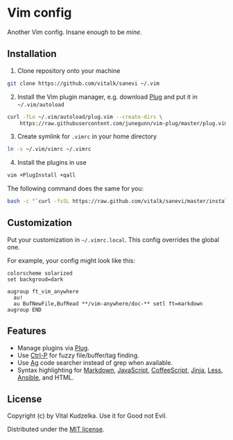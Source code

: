 # Vim config

Another Vim config. Insane enough to be *mine*.

## Installation

1. Clone repository onto your machine

  ```sh
  git clone https://github.com/vitalk/sanevi ~/.vim
  ```

2. Install the Vim plugin manager, e.g. download [Plug](https://github.com/junegunn/vim-plug) and put it in `~/.vim/autoload`

  ```sh
  curl -fLo ~/.vim/autoload/plug.vim --create-dirs \
      https://raw.githubusercontent.com/junegunn/vim-plug/master/plug.vim
  ```

3. Create symlink for `.vimrc` in your home directory

  ```sh
  ln -s ~/.vim/vimrc ~/.vimrc
  ```

4. Install the plugins in use

  ```sh
  vim +PlugInstall +qall
  ```

The following command does the same for you:

```sh
bash -c "`curl -fsSL https://raw.github.com/vitalk/sanevi/master/install.sh`"
```

## Customization

Put your customization in `~/.vimrc.local`. This config overrides the global
one.

For example, your config might look like this:

```vim
colorscheme solarized
set backgroud=dark

augroup ft_vim_anywhere
  au!
  au BufNewFile,BufRead **/vim-anywhere/doc-** setl ft=markdown
augroup END
```

## Features

- Manage plugins via [Plug](https://github.com/junegunn/vim-plug).
- Use [Ctrl-P](https://github.com/kien/ctrlp.vim) for fuzzy file/buffer/tag finding.
- Use [Ag](https://github.com/ggreer/the_silver_searcher) code searcher instead of grep when available.
- Syntax highlighting for
  [Markdown](https://github.com/plasticboy/vim-markdown),
  [JavaScript](https://github.com/vitalk/vim-javascript),
  [CoffeeScript](https://github.com/kchmck/vim-coffee-script),
  [Jinja](https://github.com/lepture/vim-jinja),
  [Less](https://github.com/groenewege/vim-less),
  [Ansible](https://github.com/chase/vim-ansible-yaml), and HTML.

## License

Copyright (c) by Vital Kudzelka. Use it for Good not Evil.

Distributed under the [MIT license](http://mit-license.org/vitalk).
